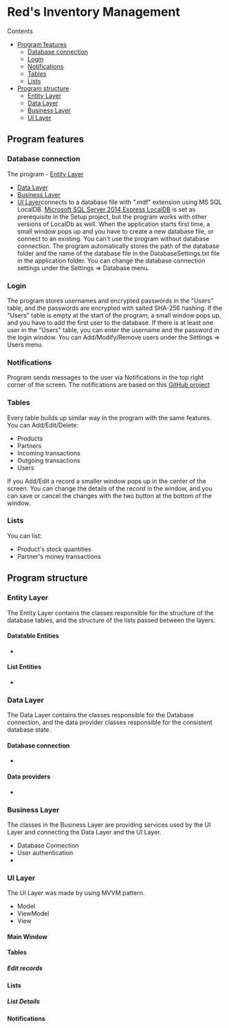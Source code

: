 # Red's Inventory Management
Contents
  - [Program features](#program-features)
    - [Database connection](#database-connection)
    - [Login](#login) 
    - [Notifications](#notifications)
    - [Tables](#tables)
    - [Lists](#lists)
  - [Program structure](#program-structure)
    - [Entity Layer](#entity-layer)
    - [Data Layer](#data-layer)
    - [Business Layer](#business-layer)
    - [UI Layer](#ui-layer)

## Program features
### Database connection
The program   - [Entity Layer](#entity-layer)
  - [Data Layer](#data-layer)
  - [Business Layer](#business-layer)
  - [UI Layer](#ui-layer)connects to a database file with ".mdf" extension using MS SQL LocalDB. [Microsoft SQL Server 2014 Express LocalDB](https://github.com/kjbartel/SqlLocalDB2014-Bootstrapper) is set as prerequisite in the Setup project, but the program works with other versions of LocalDb as well. 
When the application starts first time, a small window pops up and you have to create a new database file, or connect to an existing. You can't use the program without database connection. The program automatically stores the path of the database folder and the name of the database file in the DatabaseSettings.txt file in the application folder. You can change the database connection settings under the Settings => Database menu.

### Login
The program stores usernames and encrypted passwords in the "Users" table, and the passwords are encrypted with salted SHA-256 hashing. If the "Users" table is empty at the start of the program, a small window pops up, and you have to add the first user to the database. If there is at least one user in the "Users" table, you can enter the username and the password in the login window. You can Add/Modify/Remove users under the Settings => Users menu.

### Notifications
Program sends messages to the user via Notifications in the top right corner of the screen.
The notifications are based on this [GitHub project](https://github.com/IvanLeonenko/WPFGrowlNotification)

### Tables
Every table builds up similar way in the program with the same features.
You can Add/Edit/Delete:
 - Products
 - Partners
 - Incoming transactions
 - Outgoing transactions
 - Users

If you Add/Edit a record a smaller window pops up in the center of the screen. You can change the details of the record in the window, and you can save or cancel the changes with the two button at the bottom of the window.

### Lists
You can list:
 - Product's stock quantities
 - Partner's money transactions

## Program structure
### Entity Layer
The Entity Layer contains the classes responsible for the structure of the database tables, and the structure of the lists passed between the layers.
#### Datatable Entities
 - 
#### List Entities
 - 

### Data Layer
The Data Layer contains the classes responsible for the Database connection, and the data provider classes responsible for the consistent database state.
#### Database connection
 - 
#### Data providers
 - 

### Business Layer
The classes in the Business Layer are providing services used by the UI Layer and connecting the Data Layer and the UI Layer.
 - Database Connection
 - User authentication
 - 
### UI Layer
The UI Layer was made by using MVVM pattern.
 - Model
 - ViewModel
 - View


#### Main Window

#### Tables

##### Edit records

#### Lists

##### List Details

#### Notifications




